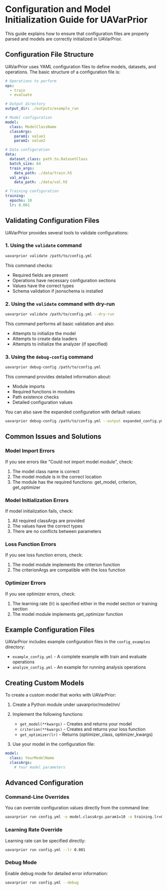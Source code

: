 # Configuration and Model Initialization Guide for UAVarPrior

This guide explains how to ensure that configuration files are properly parsed and models are correctly initialized in UAVarPrior.

## Configuration File Structure

UAVarPrior uses YAML configuration files to define models, datasets, and operations. The basic structure of a configuration file is:

```yaml
# Operations to perform
ops:
  - train
  - evaluate

# Output directory
output_dir: ./outputs/example_run

# Model configuration
model:
  class: ModelClassName
  classArgs:
    param1: value1
    param2: value2

# Data configuration
data:
  dataset_class: path.to.DatasetClass
  batch_size: 64
  train_args:
    data_path: ./data/train.h5
  val_args:
    data_path: ./data/val.h5

# Training configuration
training:
  epochs: 10
  lr: 0.001
```

## Validating Configuration Files

UAVarPrior provides several tools to validate configurations:

### 1. Using the `validate` command

```bash
uavarprior validate /path/to/config.yml
```

This command checks:
- Required fields are present
- Operations have necessary configuration sections
- Values have the correct types
- Schema validation if jsonschema is installed

### 2. Using the `validate` command with dry-run

```bash
uavarprior validate /path/to/config.yml --dry-run
```

This command performs all basic validation and also:
- Attempts to initialize the model
- Attempts to create data loaders
- Attempts to initialize the analyzer (if specified)

### 3. Using the `debug-config` command

```bash
uavarprior debug-config /path/to/config.yml
```

This command provides detailed information about:
- Module imports
- Required functions in modules
- Path existence checks
- Detailed configuration values

You can also save the expanded configuration with default values:

```bash
uavarprior debug-config /path/to/config.yml --output expanded_config.yml
```

## Common Issues and Solutions

### Model Import Errors

If you see errors like "Could not import model module", check:
1. The model class name is correct
2. The model module is in the correct location
3. The module has the required functions: get_model, criterion, get_optimizer

### Model Initialization Errors

If model initialization fails, check:
1. All required classArgs are provided
2. The values have the correct types
3. There are no conflicts between parameters

### Loss Function Errors

If you see loss function errors, check:
1. The model module implements the criterion function
2. The criterionArgs are compatible with the loss function

### Optimizer Errors

If you see optimizer errors, check:
1. The learning rate (lr) is specified either in the model section or training section
2. The model module implements get_optimizer function

## Example Configuration Files

UAVarPrior includes example configuration files in the `config_examples` directory:
- `example_config.yml` - A complete example with train and evaluate operations
- `analyze_config.yml` - An example for running analysis operations

## Creating Custom Models

To create a custom model that works with UAVarPrior:

1. Create a Python module under uavarprior/model/nn/
2. Implement the following functions:
   - `get_model(**kwargs)` - Creates and returns your model
   - `criterion(**kwargs)` - Creates and returns your loss function
   - `get_optimizer(lr)` - Returns (optimizer_class, optimizer_kwargs)

3. Use your model in the configuration file:
```yaml
model:
  class: YourModelName
  classArgs:
    # Your model parameters
```

## Advanced Configuration

### Command-Line Overrides

You can override configuration values directly from the command line:

```bash
uavarprior run config.yml -o model.classArgs.param1=10 -o training.lr=0.01
```

### Learning Rate Override

Learning rate can be specified directly:

```bash
uavarprior run config.yml --lr 0.001
```

### Debug Mode

Enable debug mode for detailed error information:

```bash
uavarprior run config.yml --debug
```
